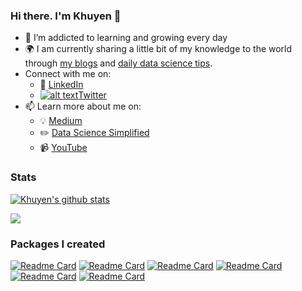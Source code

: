 <!-- Please don't remove this: Grab your social icons from https://github.com/carlsednaoui/gitsocial -->

[1.2]: http://i.imgur.com/wWzX9uB.png (twitter icon without padding)
[1]: [Twitter](https://twitter.com/KhuyenTran16)



### Hi there. I'm Khuyen 👋

<!--
**khuyentran1401/khuyentran1401** is a ✨ _special_ ✨ repository because its `README.md` (this file) appears on your GitHub profile.
-->

- 🌱 I’m addicted to learning and growing every day
- :earth_africa: I am currently sharing a little bit of my knowledge to the world through [my blogs](https://medium.com/@khuyentran1476) and [daily data science tips](https://mathdatasimplified.com/).
- Connect with me on:
  - :office: [LinkedIn](https://www.linkedin.com/in/khuyen-tran-1401/)
  - [![alt text][1.2]][1][Twitter](https://twitter.com/KhuyenTran16)
- 📫 Learn more about me on:  
  - :bulb: [Medium](https://medium.com/@khuyentran1476)
  - :pencil2: [Data Science Simplified](https://mathdatasimplified.com/)
  - :video_camera: [YouTube](https://www.youtube.com/channel/UCNMawpMow-lW5d2svGhOEbw)


### Stats
[![Khuyen's github stats](https://github-readme-stats.vercel.app/api?username=khuyentran1401&count_private=true&show_icons=true&theme=omni&hide_rank=false&PAT_1)](https://github.com/anuraghazra/github-readme-stats)

![](https://api.githubtrends.io/user/svg/khuyentran1401/langs?time_range=one_year&include_private=True&theme=classic)

<!-- ### Services
Are you struggling to understand your target audience's perception of your data science or Python product/feature? As an expert with hands-on experience using over 500 open-source tools, I have a thorough understanding of the current trends and the key features that appeal to users. [Book a session with me](https://calendly.com/khuyentran1476/product-feedback) to gain insights into how your product is perceived and identify potential areas for improvement.

![people (2)](https://user-images.githubusercontent.com/49108771/225968126-fb6ee6a6-fbde-4d87-af02-0ed7782352c2.png)

If I find your product impressive after the session, I will showcase it to my extensive network of over 80k followers on LinkedIn, 30k followers on Medium, and 3k+ email subscribers in my daily Python tips. -->

    
### Packages I created
[![Readme Card](https://github-readme-stats-sigma-five.vercel.app/api/pin/?username=khuyentran1401&repo=data-science-template)](https://github.com/khuyentran1401/data-science-template)
[![Readme Card](https://github-readme-stats-sigma-five.vercel.app/api/pin/?username=khuyentran1401&repo=cicd-mlops-demo)](https://github.com/khuyentran1401/cicd-mlops-demo)
[![Readme Card](https://github-readme-stats-sigma-five.vercel.app/api/pin/?username=khuyentran1401&repo=analyze_github_feed)](https://github.com/khuyentran1401/analyze_github_feed)
[![Readme Card](https://github-readme-stats-sigma-five.vercel.app/api/pin/?username=khuyentran1401&repo=top-github-scraper)](https://github.com/khuyentran1401/top-github-scraper) 
[![Readme Card](https://github-readme-stats-sigma-five.vercel.app/api/pin/?username=khuyentran1401&repo=same-stats-different-graphs)](https://github.com/khuyentran1401/same-stats-different-graphs)
[![Readme Card](https://github-readme-stats-sigma-five.vercel.app/api/pin/?username=khuyentran1401&repo=rich-dataframe)](https://github.com/khuyentran1401/rich-dataframe)



